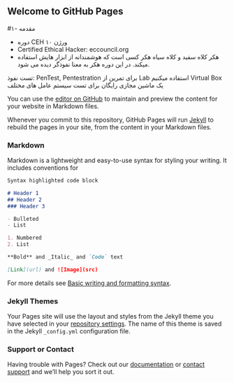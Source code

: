 ## Welcome to GitHub Pages


#۱- مقدمه
- دوره CEH ورژن ۱۰ 
- Certified Ethical Hacker: eccouncil.org
- هکر کلاه سفید و کلاه سیاه
هکر کسی است که هوشمندانه از ابزار هایش استفاده میکند.
در این دوره هکر به معنا نفوذگر دیده می شود.

تست نفوذ: PenTest, Pentestration
برای تمرین از Lab استفاده میکنیم
Virtual Box یک ماشین مجازی رایگان برای تست سیستم عامل های مختلف



You can use the [editor on GitHub](https://github.com/Paarseus/CEH/edit/gh-pages/index.md) to maintain and preview the content for your website in Markdown files.

Whenever you commit to this repository, GitHub Pages will run [Jekyll](https://jekyllrb.com/) to rebuild the pages in your site, from the content in your Markdown files.

### Markdown

Markdown is a lightweight and easy-to-use syntax for styling your writing. It includes conventions for

```markdown
Syntax highlighted code block

# Header 1
## Header 2
### Header 3

- Bulleted
- List

1. Numbered
2. List

**Bold** and _Italic_ and `Code` text

[Link](url) and ![Image](src)
```

For more details see [Basic writing and formatting syntax](https://docs.github.com/en/github/writing-on-github/getting-started-with-writing-and-formatting-on-github/basic-writing-and-formatting-syntax).

### Jekyll Themes

Your Pages site will use the layout and styles from the Jekyll theme you have selected in your [repository settings](https://github.com/Paarseus/CEH/settings/pages). The name of this theme is saved in the Jekyll `_config.yml` configuration file.

### Support or Contact

Having trouble with Pages? Check out our [documentation](https://docs.github.com/categories/github-pages-basics/) or [contact support](https://support.github.com/contact) and we’ll help you sort it out.

